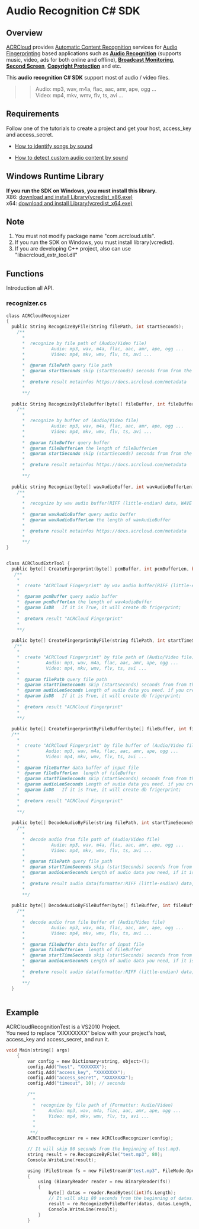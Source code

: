 # Audio Recognition C# SDK

## Overview
  [ACRCloud](https://www.acrcloud.com/) provides [Automatic Content Recognition](https://www.acrcloud.com/docs/introduction/automatic-content-recognition/) services for [Audio Fingerprinting](https://www.acrcloud.com/docs/introduction/audio-fingerprinting/) based applications such as **[Audio Recognition](https://www.acrcloud.com/music-recognition)** (supports music, video, ads for both online and offline), **[Broadcast Monitoring](https://www.acrcloud.com/broadcast-monitoring)**, **[Second Screen](https://www.acrcloud.com/second-screen-synchronization)**, **[Copyright Protection](https://www.acrcloud.com/copyright-protection-de-duplication)** and etc.<br>
  
  This **audio recognition C# SDK** support most of audio / video files. 

>>Audio: mp3, wav, m4a, flac, aac, amr, ape, ogg ...<br>
>>Video: mp4, mkv, wmv, flv, ts, avi ...

## Requirements
Follow one of the tutorials to create a project and get your host, access_key and access_secret.

 * [How to identify songs by sound](https://www.acrcloud.com/docs/tutorials/identify-music-by-sound/)
 
 * [How to detect custom audio content by sound](https://www.acrcloud.com/docs/tutorials/identify-audio-custom-content/)
 
## Windows Runtime Library 
**If you run the SDK on Windows, you must install this library.**<br>
X86: [download and install Library(vcredist_x86.exe)](https://www.microsoft.com/en-us/download/details.aspx?id=5555)<br>
x64: [download and install Library(vcredist_x64.exe)](https://www.microsoft.com/en-us/download/details.aspx?id=14632)

## Note
1. You must not modify package name "com.acrcloud.utils".<br>
2. If you run the SDK on Windows, you must install library(vcredist).
3. If you are developing C++ project, also can use "libacrcloud_extr_tool.dll"

## Functions
Introduction all API.
### recognizer.cs
```c
class ACRCloudRecognizer
{
  public String RecognizeByFile(String filePath, int startSeconds);
    /**
      *
      *  recognize by file path of (Audio/Video file)
      *          Audio: mp3, wav, m4a, flac, aac, amr, ape, ogg ...
      *          Video: mp4, mkv, wmv, flv, ts, avi ...
      *
      *  @param filePath query file path
      *  @param startSeconds skip (startSeconds) seconds from from the beginning of (filePath)
      *  
      *  @return result metainfos https://docs.acrcloud.com/metadata
      *
      **/
      
  public String RecognizeByFileBuffer(byte[] fileBuffer, int fileBufferLen, int startSeconds);
    /**
      *
      *  recognize by buffer of (Audio/Video file)
      *          Audio: mp3, wav, m4a, flac, aac, amr, ape, ogg ...
      *          Video: mp4, mkv, wmv, flv, ts, avi ...
      *
      *  @param fileBuffer query buffer
      *  @param fileBufferLen the length of fileBufferLen 
      *  @param startSeconds skip (startSeconds) seconds from from the beginning of fileBuffer
      *  
      *  @return result metainfos https://docs.acrcloud.com/metadata
      *
      **/
      
  public string Recognize(byte[] wavAudioBuffer, int wavAudioBufferLen);
    /**
      *
      *  recognize by wav audio buffer(RIFF (little-endian) data, WAVE audio, Microsoft PCM, 16 bit, mono 8000 Hz) 
      *
      *  @param wavAudioBuffer query audio buffer
      *  @param wavAudioBufferLen the length of wavAudioBuffer
      *  
      *  @return result metainfos https://docs.acrcloud.com/metadata
      *
      **/
}


class ACRCloudExtrTool {
  public byte[] CreateFingerprint(byte[] pcmBuffer, int pcmBufferLen, bool isDB);
   /**
    *
    *  create "ACRCloud Fingerprint" by wav audio buffer(RIFF (little-endian) data, WAVE audio, Microsoft PCM, 16 bit, mono 8000 Hz) 
    *
    *  @param pcmBuffer query audio buffer
    *  @param pcmBufferLen the length of wavAudioBuffer
    *  @param isDB   If it is True, it will create db frigerprint; 
    *  
    *  @return result "ACRCloud Fingerprint"
    *
    **/
    
  public byte[] CreateFingerprintByFile(string filePath, int startTimeSeconds, int audioLenSeconds, bool isDB);
   /**
    *
    *  create "ACRCloud Fingerprint" by file path of (Audio/Video file)
    *          Audio: mp3, wav, m4a, flac, aac, amr, ape, ogg ...
    *          Video: mp4, mkv, wmv, flv, ts, avi ...
    *
    *  @param filePath query file path
    *  @param startTimeSeconds skip (startSeconds) seconds from from the beginning of (filePath)
    *  @param audioLenSeconds Length of audio data you need. if you create recogize frigerprint, default is 12 seconds, if you create db frigerprint, it is not usefully; 
    *  @param isDB   If it is True, it will create db frigerprint; 
    *  
    *  @return result "ACRCloud Fingerprint"
    *
    **/
    
  public byte[] CreateFingerprintByFileBuffer(byte[] fileBuffer, int fileBufferLen, int startTimeSeconds, int audioLenSeconds, bool isDB)
  /**
    *
    *  create "ACRCloud Fingerprint" by file buffer of (Audio/Video file)
    *          Audio: mp3, wav, m4a, flac, aac, amr, ape, ogg ...
    *          Video: mp4, mkv, wmv, flv, ts, avi ...
    *
    *  @param fileBuffer data buffer of input file
    *  @param fileBufferLen  length of fileBuffer
    *  @param startTimeSeconds skip (startSeconds) seconds from from the beginning of (filePath)
    *  @param audioLenSeconds Length of audio data you need. if you create recogize frigerprint, default is 12 seconds, if you create db frigerprint, it is not usefully; 
    *  @param isDB   If it is True, it will create db frigerprint; 
    *  
    *  @return result "ACRCloud Fingerprint"
    *
    **/
    
  public byte[] DecodeAudioByFile(string filePath, int startTimeSeconds, int audioLenSeconds);
    /**
      *
      *  decode audio from file path of (Audio/Video file)
      *          Audio: mp3, wav, m4a, flac, aac, amr, ape, ogg ...
      *          Video: mp4, mkv, wmv, flv, ts, avi ...
      *
      *  @param filePath query file path
      *  @param startTimeSeconds skip (startSeconds) seconds from from the beginning of (filePath)
      *  @param audioLenSeconds Length of audio data you need, if it is 0, will decode all the audio;  
      *  
      *  @return result audio data(formatter:RIFF (little-endian) data, WAVE audio, Microsoft PCM, 16 bit, mono 8000 Hz)
      *
      **/
      
  public byte[] DecodeAudioByFileBuffer(byte[] fileBuffer, int fileBufferLen, int startTimeSeconds, int audioLenSeconds)
    /**
      *
      *  decode audio from file buffer of (Audio/Video file)
      *          Audio: mp3, wav, m4a, flac, aac, amr, ape, ogg ...
      *          Video: mp4, mkv, wmv, flv, ts, avi ...
      *
      *  @param fileBuffer data buffer of input file
      *  @param fileBufferLen  length of fileBuffer
      *  @param startTimeSeconds skip (startSeconds) seconds from from the beginning of (filePath)
      *  @param audioLenSeconds Length of audio data you need, if it is 0, will decode all the audio;  
      *  
      *  @return result audio data(formatter:RIFF (little-endian) data, WAVE audio, Microsoft PCM, 16 bit, mono 8000 Hz)
      *
      **/
  }
  
```

## Example
ACRCloudRecognitionTest is a VS2010 Project.<br>
You need to replace "XXXXXXXX" below with your project's host, access_key and access_secret, and run it.
```c
void Main(string[] args)
    {
        var config = new Dictionary<string, object>();
        config.Add("host", "XXXXXXX");
        config.Add("access_key", "XXXXXXXX");
        config.Add("access_secret", "XXXXXXXX");
        config.Add("timeout", 10); // seconds

        /**
          *   
          *  recognize by file path of (Formatter: Audio/Video)
          *     Audio: mp3, wav, m4a, flac, aac, amr, ape, ogg ...
          *     Video: mp4, mkv, wmv, flv, ts, avi ...
          *     
          * 
         **/
        ACRCloudRecognizer re = new ACRCloudRecognizer(config);

        // It will skip 80 seconds from the beginning of test.mp3.
        string result = re.RecognizeByFile("test.mp3", 80);
        Console.WriteLine(result);

        using (FileStream fs = new FileStream(@"test.mp3", FileMode.Open))
        {
            using (BinaryReader reader = new BinaryReader(fs))
            {
                byte[] datas = reader.ReadBytes((int)fs.Length);
                // It will skip 80 seconds from the beginning of datas.
                result = re.RecognizeByFileBuffer(datas, datas.Length, 80);               
                Console.WriteLine(result);
            }
        }
```
